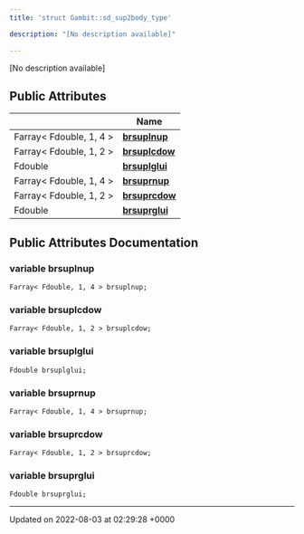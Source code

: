 ```yaml
---
title: 'struct Gambit::sd_sup2body_type'

description: "[No description available]"

---
```









[No description available]

## Public Attributes

|                | Name           |
| -------------- | -------------- |
| Farray< Fdouble, 1, 4 > | **[brsuplnup](/documentation/code/gambit_sphinx/classes/structgambit_1_1sd__sup2body__type/#variable-brsuplnup)**  |
| Farray< Fdouble, 1, 2 > | **[brsuplcdow](/documentation/code/gambit_sphinx/classes/structgambit_1_1sd__sup2body__type/#variable-brsuplcdow)**  |
| Fdouble | **[brsuplglui](/documentation/code/gambit_sphinx/classes/structgambit_1_1sd__sup2body__type/#variable-brsuplglui)**  |
| Farray< Fdouble, 1, 4 > | **[brsuprnup](/documentation/code/gambit_sphinx/classes/structgambit_1_1sd__sup2body__type/#variable-brsuprnup)**  |
| Farray< Fdouble, 1, 2 > | **[brsuprcdow](/documentation/code/gambit_sphinx/classes/structgambit_1_1sd__sup2body__type/#variable-brsuprcdow)**  |
| Fdouble | **[brsuprglui](/documentation/code/gambit_sphinx/classes/structgambit_1_1sd__sup2body__type/#variable-brsuprglui)**  |

## Public Attributes Documentation

### variable brsuplnup

```
Farray< Fdouble, 1, 4 > brsuplnup;
```


### variable brsuplcdow

```
Farray< Fdouble, 1, 2 > brsuplcdow;
```


### variable brsuplglui

```
Fdouble brsuplglui;
```


### variable brsuprnup

```
Farray< Fdouble, 1, 4 > brsuprnup;
```


### variable brsuprcdow

```
Farray< Fdouble, 1, 2 > brsuprcdow;
```


### variable brsuprglui

```
Fdouble brsuprglui;
```


-------------------------------

Updated on 2022-08-03 at 02:29:28 +0000